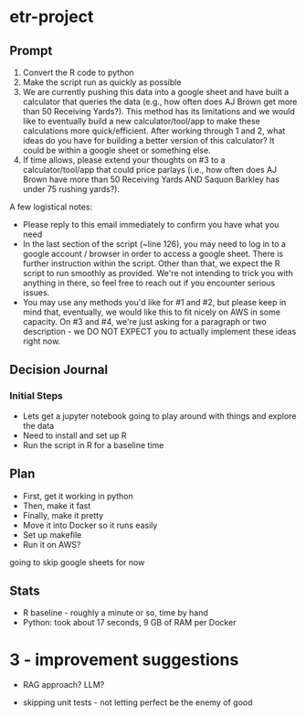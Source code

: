 # etr-project

## Prompt

1. Convert the R code to python
2. Make the script run as quickly as possible
3. We are currently pushing this data into a google sheet and have built a calculator that queries the data (e.g., how often does AJ Brown get more than 50 Receiving Yards?). This method has its limitations and we would like to eventually build a new calculator/tool/app to make these calculations more quick/efficient. After working through 1 and 2, what ideas do you have for building a better version of this calculator? It could be within a google sheet or something else. 
4. If time allows, please extend your thoughts on #3 to a calculator/tool/app that could price parlays (i.e., how often does AJ Brown have more than 50 Receiving Yards AND Saquon Barkley has under 75 rushing yards?).

A few logistical notes:
- Please reply to this email immediately to confirm you have what you need
- In the last section of the script (~line 126), you may need to log in to a google account / browser in order to access a google sheet. There is further instruction within the script. Other than that, we expect the R script to run smoothly as provided. We're not intending to trick you with anything in there, so feel free to reach out if you encounter serious issues.
- You may use any methods you'd like for #1 and #2, but please keep in mind that, eventually, we would like this to fit nicely on AWS in some capacity. 
On #3 and #4, we're just asking for a paragraph or two description - we DO NOT EXPECT you to actually implement these ideas right now. 

## Decision Journal

### Initial Steps

- Lets get a jupyter notebook going to play around with things and explore the data
- Need to install and set up R
- Run the script in R for a baseline time

## Plan
- First, get it working in python
- Then, make it fast
- Finally, make it pretty
- Move it into Docker so it runs easily
- Set up makefile
- Run it on AWS?

going to skip google sheets for now

## Stats
- R baseline - roughly a minute or so, time by hand
- Python: took about 17 seconds, 9 GB of RAM per Docker


# 3 - improvement suggestions
- RAG approach? LLM?

- skipping unit tests - not letting perfect be the enemy of good